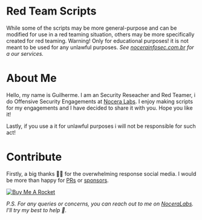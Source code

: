 # Red Team Scripts
While some of the scripts may be more general-purpose and can be modified for use in a red teaming situation, others may be more specifically created for red teaming. Warning! Only for educational purposes! it is not meant to be used for any unlawful purposes.
_See [nocerainfosec.com.br](https://nocerainfosec.com.br/) for a our services._

# About Me
Hello, my name is Guilherme. I am an Security Reseacher and Red Teamer, i do Offensive Security Engagements at [Nocera Labs](https://www.nocerainfosec.com.br/). I enjoy making scripts for my engagements and I have decided to share it with you. Hope you like it!

Lastly, if you use a it for unlawful purposes i will not be responsible for such act!

# Contribute
Firstly, a big thanks 🙏🏻 for the overwhelming response social media. I would be more than happy for [PRs](https://help.github.com/articles/about-pull-requests/) or [sponsors](https://www.nocerainfosec.com.br).

<a href="https://www.buymeacoffee.com/guiinoceraE" target="_blank"><img src="https://www.buymeacoffee.com/assets/img/custom_images/orange_img.png" alt="Buy Me A Rocket" style="height: auto !important;width: auto !important;" ></a>

_P.S. For any queries or concerns, you can reach out to me on [NoceraLabs](https://nocerainfosec.com.br). I'll try my best to help 🙏._
